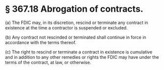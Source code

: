 # § 367.18   Abrogation of contracts.

(a) The FDIC may, in its discretion, rescind or terminate any contract in existence at the time a contractor is suspended or excluded. 


(b) Any contract not rescinded or terminated shall continue in force in accordance with the terms thereof. 


(c) The right to rescind or terminate a contract in existence is cumulative and in addition to any other remedies or rights the FDIC may have under the terms of the contract, at law, or otherwise. 




